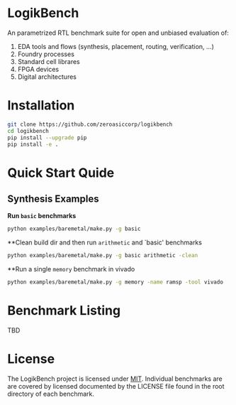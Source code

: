LogikBench
==========================================================

An parametrized RTL benchmark suite for open and unbiased evaluation of:
1. EDA tools and flows (synthesis, placement, routing, verification, ...)
2. Foundry processes
3. Standard cell librares
4. FPGA devices
5. Digital architectures

# Installation

```bash
git clone https://github.com/zeroasiccorp/logikbench
cd logikbench
pip install --upgrade pip
pip install -e .
```

# Quick Start Quide

## Synthesis Examples

**Run `basic` benchmarks**
```sh
python examples/baremetal/make.py -g basic
```

**Clean build dir and then run `arithmetic` and `basic' benchmarks
```sh
python examples/baremetal/make.py -g basic arithmetic -clean
```

**Run a single `memory` benchmark in vivado
```sh
python examples/baremetal/make.py -g memory -name ramsp -tool vivado
```

# Benchmark Listing

TBD

# License

The LogikBench project is licensed under [MIT](LICENSE). Individual benchmarks are  are covered by licensed documented by the LICENSE file found in the root directory of each benchmark.
